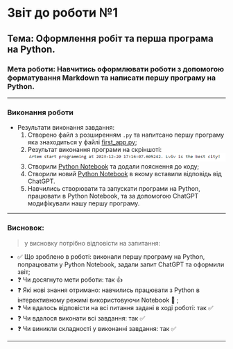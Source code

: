 # Звіт до роботи №1
## Тема: Оформлення робіт та перша програма на Python.
### Мета роботи: Навчитись оформлювати роботи з допомогою форматування Markdown та написати першу програму на Python.

---
### Виконання роботи
- Результати виконання завдання:
    1. Створено файл з розширенням `.py` та напитсано першу програму яка знаходиться у файлі [first_app.py](first_app.py);
    1. Результат виконання програми на скріншоті: ![alt](screenshot_23.png)
    1. Створили [Python Notebook](nb.ipynb) та додали пояснення до коду;
    1. Cтворили новий [Python Notebook](ai.ipynb) в якому вставили відповідь від ChatGPT.
    1. Навчились створювати та запускати програми на Python, працювати в Python Notebook, та за допомогою ChatGPT модифікували нашу першу програму.

---
### Висновок: 
> у висновку потрібно відповісти на запитання:

- :white_check_mark: Що зроблено в роботі: виконали першу програму на Python, попрацювати у Python Notebook, задали запит ChatGPT та оформили звіт;
- :question: Чи досягнуто мети роботи: так :+1:
- :question: Які нові знання отримано: навчились працювати з Python в інтерактивному режимі використовуючи Notebook :notebook: ;
- :question: Чи вдалось відповісти на всі питання задані в ході роботі: так :white_check_mark:
- :question: Чи вдалося виконати всі завдання: так :white_check_mark:
- :question: Чи виникли складності у виконанні завдання: так :white_check_mark:

---
